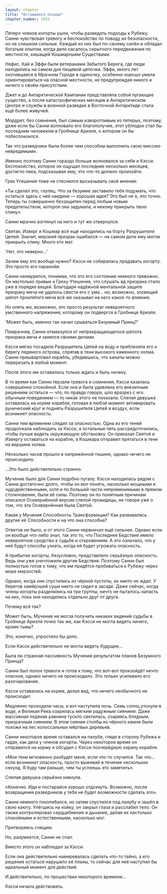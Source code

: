 ```yaml
---
layout: chapter
title: "Оставшиеся позади"
chapter_number: 1551
---
```




Пятеро членов когорты ушли, чтобы разведать подходы к Рубежу. Санни чувствовал тревогу и беспокойство по поводу их безопасности, но не слишком сильные. Каждый из них был по-своему силён и обладал богатым опытом, когда дело касалось скрытного передвижения по местности, кишащей Кошмарными Существами.

Нефис, Кай и Эффи были ветеранами Забытого Берега, где люди находились на самом дне пищевой цепочки. Эффи, много лет охотившаяся в Мрачном Городе в одиночку, особенно хорошо умела ориентироваться на опасной местности, не предупреждая никого и ничего о своём присутствии.

Джет и до Антарктической Кампании представляла собой пугающее существо, а после катастрофических месяцев в Антарктическом Центре и службы в военной разведке в Восточной Антарктиде стала ещё более живучей.

Мордрет, без сомнения, был самым изворотливым из пятерых, поэтому, даже если бы Санни волновало его благополучие, этот ублюдок стал бы последним человеком в Гробнице Ариэля, о котором он бы побеспокоился.

Так что разведчики были более чем способны выполнить свою миссию невредимыми.

Именно поэтому Санни гораздо больше волновался за себя и Кэсси. Беспокойство, которое он ощущал последние несколько месяцев, достигло пика, подсказывая ему, что что-то должно произойти.

Грех Утешения тоже не стеснялся высказывать своё мнение:

«Ты сделал это, глупец. Что за безумие заставило тебя подумать, что остаться здесь с ней наедине — хорошая идея? Это был не я, это точно. Теперь ты совершенно беззащитен перед любым новым предательством, которое она задумала, и некому прикрыть твою спину».

Санни мрачно взглянул на него и тут же отвернулся.

Святая, Изверг и Кошмар всё ещё находились на борту Разрушителя Цепей. Значит, мерзкий призрак ошибался — на самом деле ему могли прикрыть спину. Много кто мог.

'Нет, это неверно...'

Зачем ему это вообще нужно? Кэсси не собиралась предавать когорту. Это просто его паранойя.

Санни нахмурился, понимая, что это его состояние немного тревожно. Он настолько привык к Греху Утешения, что слушать яд призрака стало уже в порядке вещей. Благодаря надёжной ментальной защите призраку меча не удалось свести его с ума... но, возможно, зловещий шёпот проклятого меча всё же оказывал на него какое-то влияние.

Но опять же, возможно, это просто результат невероятного умственного напряжения, которому он подвергся в Гробнице Ариэля.

'Может быть, именно так начал срываться Безумный Принц?'

Помрачнев, Санни отмахнулся от непрекращающегося шёпота призрака меча и занялся своими делами.

Кэсси мягко посадила Разрушитель Цепей на воду и приблизила его к берегу ледяного острова, спрятав в тени высокого каменного холма. Санни пришвартовал корабль, убедившись, что канаты можно перерезать в любой момент.

После этого им оставалось только ждать и быть начеку.

В то время как Санни терзали тревога и сомнения, Кэсси казалась совершенно спокойной. Если она и была удивлена его внезапным решением остаться — что, по правде говоря, шло вразрез с его обычным поведением — то никак этого не показала. Слепая девушка оставалась на корме корабля, готовая в любой момент активировать рунический круг и поднять Разрушителя Цепей в воздух, если возникнет опасность.

Санни тем временем следил за опасностью. Одна из его теней продолжала наблюдать за Кэсси, а остальные пять рассредоточились, чтобы лучше видеть окружающую обстановку. Он приказал Святой и Извергу оставаться на корабле, а Кошмара отправил прятаться в тени на вершине холма.

Несколько часов прошло в напряжённой тишине, однако ничего не происходило.

...Это было действительно странно.

Мучение было для Санни подобно пугалу. Кэсси находилась рядом с Санни достаточно долго, чтобы он мог понять, насколько мощными и чудодейственными, хотя и по большей части неприменимыми в прямом столкновении, были её силы. Поэтому он по понятным причинам опасался Осквернённой версии слепой провидицы, не говоря уже о том, что эта Осквернённая была Святой.

Какая у Мучения Способность Трансформации? Как развивались другие её Способности и на что она способна?

Ответов не было, и от этого Санни нервничал ещё сильнее. Однако если он вообще что-либо знал, так это то, что Последнее Бедствие имело невероятное сродство к судьбе и откровениям. А это означало, что у неё будут способы узнать, когда ей будет угрожать опасность.

А прибытие когорты, безусловно, представляло серьёзную опасность. Ведь они уже уничтожили другие Бедствия. Поэтому Санни был полностью готов к тому, что им придётся пробиваться к Рубежу через море мерзостей.

Однако, когда они спустились из чёрной пустоты, их никто не ждал. У берегов замёрзшей суши никто не сидел в засаде. Даже сейчас, когда члены когорты разделились на три группы, ничто не пыталось напасть на них, пока они находились отдельно друг от друга.

Почему всё так?

Может быть, Мучение не могла получить никаких видений судьбы в Гробнице Ариэля точно так же, как Кэсси не могла видеть ничего, кроме тьмы?

Это, конечно, упростило бы дело.

Если Кэсси действительно не могла видеть будущее...

Была ли странная пассивность Мучения результатом планов Безумного Принца?

Санни был полон тревоги и готов к тому, что вот-вот произойдёт нечто опасное, однако ничего не происходило. Это только усиливало его разочарование.

Кэсси оставалась на корме, делая вид, что ничего необычного не происходит.

Медленно проходили часы, и вот наступила ночь. Семь солнц утонули в воде, и Великая Река озарилась мягким радужным сиянием. Даже массивная ледяная равнина тускло светилась, озаряясь бледным, призрачным сиянием. В этом сиянии столбы из чёрного камня были похожи на лес колоссальных мёртвых деревьев.

Санни некоторое время оставался на палубе, глядя в сторону Рубежа и гадая, как дела у членов когорты. Через некоторое время он отправился на корму и обсудил с Кэсси поочерёдную охрану корабля.

«Мои тени мгновенно разбудят меня, если что-то случится. Так что... если возникнет опасность, просто выживай в течение нескольких секунд. Я буду там раньше, чем ты успеешь это заметить».

Слепая девушка серьёзно кивнула.

«Конечно. Иди и постарайся хорошо отдохнуть. Возможно, после возвращения разведчиков у тебя не будет возможности сделать это».

Санни немного поколебался, но затем спустился под палубу и зашёл в свою каюту. Улёгшись на койку, он закрыл глаза и расслабил тело. Он также контролировал сердцебиение и дыхание, делая их настолько спокойными и естественными, насколько мог.

Притворяясь спящим.

Но, разумеется, Санни не спал.

Вместо этого он наблюдал за Кэсси.

Если она действительно намеревалась сделать что-то тайно, а его решение остаться нарушило её планы, то сейчас для неё наступил бы идеальный момент для действий.

И действительно, по прошествии некоторого времени...

Кэсси начала действовать.

